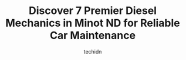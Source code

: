 ---
layout: ampstory
image: https://images.unsplash.com/photo-1612872808082-769cfb59b67d?ixlib=rb-4.0.3&ixid=MnwxMjA3fDB8MHxwaG90by1wYWdlfHx8fGVufDB8fHx8&auto=format&fit=crop&w=640&h=853&q=80
author: techidn
featured: false
description: Discover the 7 best Diesel Mechanic in Minot ND, USA and ensure your vehicle receives the highest quality of care. These trusted professionals are known for their skill, knowledge, and dedic
title: Discover 7 Premier Diesel Mechanics in Minot ND for Reliable Car Maintenance
cover:
   title: Discover 7 Premier Diesel Mechanics in Minot ND for Reliable Car Maintenance
   subtitle: Rickpate
   background: https://images.unsplash.com/photo-1612872808082-769cfb59b67d?ixlib=rb-4.0.3&ixid=MnwxMjA3fDB8MHxwaG90by1wYWdlfHx8fGVufDB8fHx8&auto=format&fit=crop&w=640&h=853&q=80

pages: 
 - layout: thirds
   top: <h1>#1 Magic City Auto and Truck Repair, LLC</h1>
   bottom: "<p>We are beyond GRATEFUL for the service we received from Magic City Auto & Truck Repair! We are a military family that was stationed in Minot 3 years ago & left our vehicl</p>"
   background: https://www.knot35.com/toplist/wp-content/uploads/2023/06/best-diesel-mechanic-1-in-minot-nd-1685837273.jpeg
   backgroundblur: true
 - layout: thirds
   top: <h1>#2 American Truck & Trailer</h1>
   bottom: "<p>5150 US-2 Frontage Rd, Minot, ND 58701, United States</p>"
   background: https://www.knot35.com/toplist/wp-content/uploads/2023/06/best-diesel-mechanic-2-in-minot-nd-1685837274.jpeg
   cta:
      link: https://www.knot35.com/toplist/discover-7-premier-diesel-mechanics-in-minot-nd-for-reliable-car-maintenance/
      text: Discover 7 Premier Diesel Mechanics in Minot ND for Reliable Car Maintenance
 - layout: thirds
   top: <h1>#3 Chevrolet Service Center</h1>
   bottom: "<p>1800 S Broadway, Minot, ND 58701, United States</p>"
   background: https://www.knot35.com/toplist/wp-content/uploads/2023/06/best-diesel-mechanic-3-in-minot-nd-1685837274.jpeg
   cta:
      link: https://www.knot35.com/toplist/discover-7-premier-diesel-mechanics-in-minot-nd-for-reliable-car-maintenance/
      text: Discover 7 Premier Diesel Mechanics in Minot ND for Reliable Car Maintenance
 - layout: thirds
   top: <h1>#4 Heritage Repair and Alignment</h1>
   bottom: "<p>5300 S Broadway, Minot, ND 58701, United States</p>"
   background: https://images.unsplash.com/photo-1518640467707-6811f4a6ab73?ixlib=rb-4.0.3&ixid=MnwxMjA3fDB8MHxwaG90by1wYWdlfHx8fGVufDB8fHx8&auto=format&fit=crop&w=640&h=853&q=80
   cta:
      link: https://www.knot35.com/toplist/discover-7-premier-diesel-mechanics-in-minot-nd-for-reliable-car-maintenance/
      text: Discover 7 Premier Diesel Mechanics in Minot ND for Reliable Car Maintenance
 - layout: thirds
   top: <h1>#5 Country Auto</h1>
   bottom: "<p>4225 N Broadway, Minot, ND 58703, United States</p>"
   background: https://images.unsplash.com/photo-1462556791646-c201b8241a94?ixlib=rb-4.0.3&ixid=MnwxMjA3fDB8MHxwaG90by1wYWdlfHx8fGVufDB8fHx8&auto=format&fit=crop&w=640&h=853&q=80
   cta:
      link: https://www.knot35.com/toplist/discover-7-premier-diesel-mechanics-in-minot-nd-for-reliable-car-maintenance/
      text: Discover 7 Premier Diesel Mechanics in Minot ND for Reliable Car Maintenance
 - layout: thirds
   top: <h1>#6 Auto Rehab LLC</h1>
   bottom: "<p>625 42nd St SE, Minot, ND 58701, United States</p>"
   background: https://images.unsplash.com/photo-1602536052359-ef94c21c5948?ixlib=rb-4.0.3&ixid=MnwxMjA3fDB8MHxwaG90by1wYWdlfHx8fGVufDB8fHx8&auto=format&fit=crop&w=640&h=853&q=80
   cta:
      link: https://www.knot35.com/toplist/discover-7-premier-diesel-mechanics-in-minot-nd-for-reliable-car-maintenance/
      text: Discover 7 Premier Diesel Mechanics in Minot ND for Reliable Car Maintenance
 - layout: thirds
   top: <h1>#7 Smittys Repair, Inc.</h1>
   bottom: "<p>306 20th Ave SE, Minot, ND 58701, United States</p>"
   background: https://images.unsplash.com/photo-1595364397663-fca4f075d796?ixlib=rb-4.0.3&ixid=MnwxMjA3fDB8MHxwaG90by1wYWdlfHx8fGVufDB8fHx8&auto=format&fit=crop&w=640&h=853&q=80
   cta:
      link: https://www.knot35.com/toplist/discover-7-premier-diesel-mechanics-in-minot-nd-for-reliable-car-maintenance/
      text: Discover 7 Premier Diesel Mechanics in Minot ND for Reliable Car Maintenance
 - layout: thirds
   middle: Continue reading...
   background: https://images.unsplash.com/photo-1515405295579-ba7b45403062?ixlib=rb-4.0.3&ixid=MnwxMjA3fDB8MHxwaG90by1wYWdlfHx8fGVufDB8fHx8&auto=format&fit=crop&w=640&h=853&q=80
   cta:
      link: https://www.knot35.com/toplist/discover-7-premier-diesel-mechanics-in-minot-nd-for-reliable-car-maintenance/
      text: Discover 7 Premier Diesel Mechanics in Minot ND for Reliable Car Maintenance
      
---